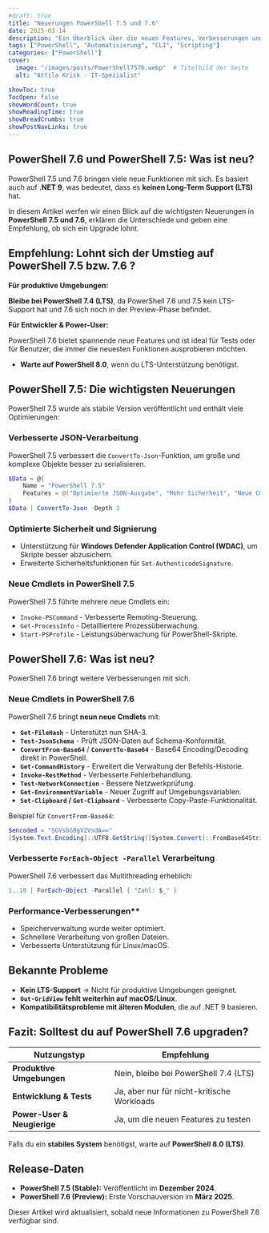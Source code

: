 ```yaml
---
#draft: true
title: "Neuerungen PowerShell 7.5 und 7.6"
date: 2025-03-14
description: "Ein Überblick über die neuen Features, Verbesserungen und bekannten Probleme in PowerShell 7.6 sowie PowerShell 7.5."
tags: ["PowerShell", "Automatisierung", "CLI", "Scripting"]
categories: ["PowerShell"]
cover:
  image: "/images/posts/PowerShell7576.webp"  # Titelbild der Seite
  alt: "Attila Krick - IT-Spezialist"  

showToc: true
TocOpen: false
showWordCount: true
showReadingTime: true
showBreadCrumbs: true
showPostNavLinks: true
---
```


## PowerShell 7.6 und PowerShell 7.5: Was ist neu?

PowerShell 7.5 und 7.6 bringen viele neue Funktionen mit sich. Es basiert auch auf **.NET 9**, was bedeutet, dass es **keinen Long-Term Support (LTS)** hat.

In diesem Artikel werfen wir einen Blick auf die wichtigsten Neuerungen in **PowerShell 7.5 und 7.6**, erklären die Unterschiede und geben eine Empfehlung, ob sich ein Upgrade lohnt.

## Empfehlung: Lohnt sich der Umstieg auf PowerShell 7.5 bzw. 7.6 ?

**Für produktive Umgebungen:**
  
**Bleibe bei PowerShell 7.4 (LTS)**, da PowerShell 7.6 und 7.5 kein LTS-Support hat und 7.6 sich noch in der Preview-Phase befindet.
  
**Für Entwickler & Power-User:**

PowerShell 7.6 bietet spannende neue Features und ist ideal für Tests oder für Benutzer, die immer die neuesten Funktionen ausprobieren möchten.

- **Warte auf PowerShell 8.0**, wenn du LTS-Unterstützung benötigst.  

## PowerShell 7.5: Die wichtigsten Neuerungen

PowerShell 7.5 wurde als stabile Version veröffentlicht und enthält viele Optimierungen:

### Verbesserte JSON-Verarbeitung

PowerShell 7.5 verbessert die `ConvertTo-Json`-Funktion, um große und komplexe Objekte besser zu serialisieren.

```powershell
$Data = @{
    Name = "PowerShell 7.5"
    Features = @("Optimierte JSON-Ausgabe", "Mehr Sicherheit", "Neue Cmdlets")
} 
$Data | ConvertTo-Json -Depth 3
```

### Optimierte Sicherheit und Signierung

- Unterstützung für **Windows Defender Application Control (WDAC)**, um Skripte besser abzusichern.
- Erweiterte Sicherheitsfunktionen für `Set-AuthenticodeSignature`.

### Neue Cmdlets in PowerShell 7.5

PowerShell 7.5 führte mehrere neue Cmdlets ein:

- `Invoke-PSCommand` - Verbesserte Remoting-Steuerung.
- `Get-ProcessInfo` - Detailliertere Prozessüberwachung.
- `Start-PSProfile` - Leistungsüberwachung für PowerShell-Skripte.

## PowerShell 7.6: Was ist neu?

PowerShell 7.6 bringt weitere Verbesserungen mit sich.

### Neue Cmdlets in PowerShell 7.6

PowerShell 7.6 bringt **neun neue Cmdlets** mit:

- **`Get-FileHash`** - Unterstützt nun SHA-3.
- **`Test-JsonSchema`** - Prüft JSON-Daten auf Schema-Konformität.
- **`ConvertFrom-Base64`** / **`ConvertTo-Base64`** - Base64 Encoding/Decoding direkt in PowerShell.
- **`Get-CommandHistory`** - Erweitert die Verwaltung der Befehls-Historie.
- **`Invoke-RestMethod`** - Verbesserte Fehlerbehandlung.
- **`Test-NetworkConnection`** - Bessere Netzwerkprüfung.
- **`Get-EnvironmentVariable`** - Neuer Zugriff auf Umgebungsvariablen.
- **`Set-Clipboard` / `Get-Clipboard`** - Verbesserte Copy-Paste-Funktionalität.

Beispiel für `ConvertFrom-Base64`:

```powershell
$encoded = "SGVsbG8gV2VsdA==" 
[System.Text.Encoding]::UTF8.GetString([System.Convert]::FromBase64String($encoded))
```

### Verbesserte `ForEach-Object -Parallel` Verarbeitung

PowerShell 7.6 verbessert das Multithreading erheblich:

```powershell
1..10 | ForEach-Object -Parallel { "Zahl: $_" }
```

### Performance-Verbesserungen**

- Speicherverwaltung wurde weiter optimiert.
- Schnellere Verarbeitung von großen Dateien.
- Verbesserte Unterstützung für Linux/macOS.

## Bekannte Probleme

- **Kein LTS-Support** → Nicht für produktive Umgebungen geeignet.
- **`Out-GridView` fehlt weiterhin auf macOS/Linux**.
- **Kompatibilitätsprobleme mit älteren Modulen**, die auf .NET 9 basieren.

## Fazit: Solltest du auf PowerShell 7.6 upgraden?

| Nutzungstyp                 | Empfehlung                                 |
| --------------------------- | ------------------------------------------ |
| **Produktive Umgebungen**   | Nein, bleibe bei PowerShell 7.4 (LTS)      |
| **Entwicklung & Tests**     | Ja, aber nur für nicht-kritische Workloads |
| **Power-User & Neugierige** | Ja, um die neuen Features zu testen        |

Falls du ein **stabiles System** benötigst, warte auf **PowerShell 8.0 (LTS)**.

## Release-Daten

- **PowerShell 7.5 (Stable):** Veröffentlicht im **Dezember 2024**.
- **PowerShell 7.6 (Preview):** Erste Vorschauversion im **März 2025**.

Dieser Artikel wird aktualisiert, sobald neue Informationen zu PowerShell 7.6 verfügbar sind.
